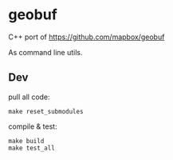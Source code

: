 # geobuf

C++ port of <https://github.com/mapbox/geobuf>

As command line utils.

## Dev

pull all code:

```
make reset_submodules
```

compile & test:

```
make build
make test_all
```